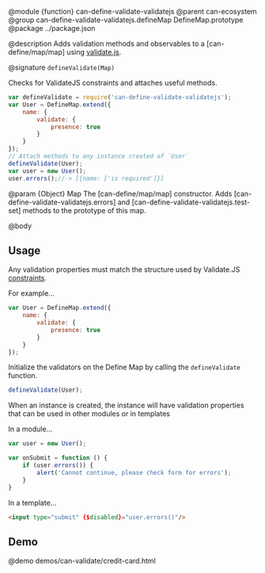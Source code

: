 @module {function} can-define-validate-validatejs
@parent can-ecosystem
@group can-define-validate-validatejs.defineMap DefineMap.prototype
@package ../package.json

@description Adds validation methods and observables to a [can-define/map/map]
using [validate.js](https://validatejs.org/).

@signature `defineValidate(Map)`

  Checks for ValidateJS constraints and attaches useful methods.

  ```js
  var defineValidate = require('can-define-validate-validatejs');
  var User = DefineMap.extend({
      name: {
          validate: {
              presence: true
          }
      }
  });
  // Attach methods to any instance created of `User`
  defineValidate(User);
  var user = new User();
  user.errors();//-> [{name: ['is required']}]
  ```

  @param {Object} Map The [can-define/map/map] constructor. Adds [can-define-validate-validatejs.errors] and [can-define-validate-validatejs.test-set] methods to the prototype of this map.

@body

## Usage

Any validation properties must match the structure used by Validate.JS [constraints](https://validatejs.org/#validators).

For example...
```js
var User = DefineMap.extend({
    name: {
        validate: {
            presence: true
        }
    }
});
```

Initialize the validators on the Define Map by calling the `defineValidate` function.

```js
defineValidate(User);
```

When an instance is created, the instance will have validation properties that can be used in other modules or in templates

In a module...
```js
var user = new User();

var onSubmit = function () {
    if (user.errors()) {
        alert('Cannot continue, please check form for errors');
    }
}
```

In a template...
```html
<input type="submit" {$disabled}="user.errors()"/>
```

## Demo

@demo demos/can-validate/credit-card.html
